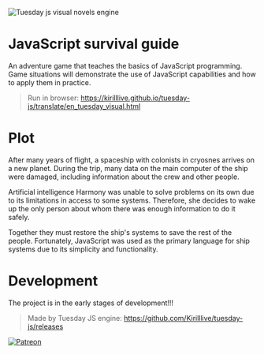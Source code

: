 ![Tuesday js visual novels engine](https://repository-images.githubusercontent.com/233020914/1b3240ff-9db8-4163-92ba-f86e81d10967)


# JavaScript survival guide

An adventure game that teaches the basics of JavaScript programming. Game situations will demonstrate the use of JavaScript capabilities and how to apply them in practice.

> Run in browser: https://kirilllive.github.io/tuesday-js/translate/en_tuesday_visual.html



# Plot
After many years of flight, a spaceship with colonists in cryosnes arrives on a new planet. During the trip, many data on the main computer of the ship were damaged, including information about the crew and other people.

Artificial intelligence Harmony was unable to solve problems on its own due to its limitations in access to some systems. Therefore, she decides to wake up the only person about whom there was enough information to do it safely.

Together they must restore the ship's systems to save the rest of the people. Fortunately, JavaScript was used as the primary language for ship systems due to its simplicity and functionality.


# Development

The project is in the early stages of development!!!

> Made by Tuesday JS engine: https://github.com/Kirilllive/tuesday-js/releases



[![Patreon](http://odin-interactive.com/img/patron.svg)](https://www.patreon.com/kirill_live)

